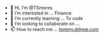- 👋 Hi, I’m @TSmores
- 👀 I’m interested in ... Finance
- 🌱 I’m currently learning ... To code
- 💞️ I’m looking to collaborate on ... 
- 📫 How to reach me ... tommy.d@me.com

<!---
TSmores/TSmores is a ✨ special ✨ repository because its `README.md` (this file) appears on your GitHub profile.
You can click the Preview link to take a look at your changes.
--->
